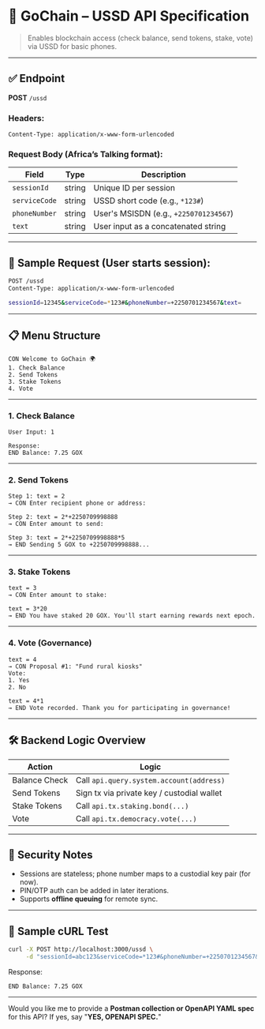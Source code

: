 # 📡 GoChain – USSD API Specification

> Enables blockchain access (check balance, send tokens, stake, vote) via USSD for basic phones.

---

## ✅ Endpoint

**POST** `/ussd`

### Headers:

```
Content-Type: application/x-www-form-urlencoded
```

### Request Body (Africa’s Talking format):

| Field         | Type   | Description                            |
| ------------- | ------ | -------------------------------------- |
| `sessionId`   | string | Unique ID per session                  |
| `serviceCode` | string | USSD short code (e.g., `*123#`)        |
| `phoneNumber` | string | User's MSISDN (e.g., `+2250701234567`) |
| `text`        | string | User input as a concatenated string    |

---

## 🧾 Sample Request (User starts session):

```bash
POST /ussd
Content-Type: application/x-www-form-urlencoded

sessionId=12345&serviceCode=*123#&phoneNumber=+2250701234567&text=
```

---

## 📋 Menu Structure

```plaintext
CON Welcome to GoChain 🌍
1. Check Balance
2. Send Tokens
3. Stake Tokens
4. Vote
```

---

### 1. Check Balance

```plaintext
User Input: 1

Response:
END Balance: 7.25 GOX
```

---

### 2. Send Tokens

```plaintext
Step 1: text = 2  
→ CON Enter recipient phone or address:

Step 2: text = 2*+2250709998888  
→ CON Enter amount to send:

Step 3: text = 2*+2250709998888*5  
→ END Sending 5 GOX to +2250709998888...
```

---

### 3. Stake Tokens

```plaintext
text = 3  
→ CON Enter amount to stake:

text = 3*20  
→ END You have staked 20 GOX. You'll start earning rewards next epoch.
```

---

### 4. Vote (Governance)

```plaintext
text = 4  
→ CON Proposal #1: "Fund rural kiosks"  
Vote:  
1. Yes  
2. No

text = 4*1  
→ END Vote recorded. Thank you for participating in governance!
```

---

## 🛠 Backend Logic Overview

| Action        | Logic                                      |
| ------------- | ------------------------------------------ |
| Balance Check | Call `api.query.system.account(address)`   |
| Send Tokens   | Sign tx via private key / custodial wallet |
| Stake Tokens  | Call `api.tx.staking.bond(...)`            |
| Vote          | Call `api.tx.democracy.vote(...)`          |

---

## 🔐 Security Notes

* Sessions are stateless; phone number maps to a custodial key pair (for now).
* PIN/OTP auth can be added in later iterations.
* Supports **offline queuing** for remote sync.

---

## 🧪 Sample cURL Test

```bash
curl -X POST http://localhost:3000/ussd \
     -d "sessionId=abc123&serviceCode=*123#&phoneNumber=+2250701234567&text=1"
```

Response:

```
END Balance: 7.25 GOX
```

---

Would you like me to provide a **Postman collection or OpenAPI YAML spec** for this API?
If yes, say "**YES, OPENAPI SPEC.**"
